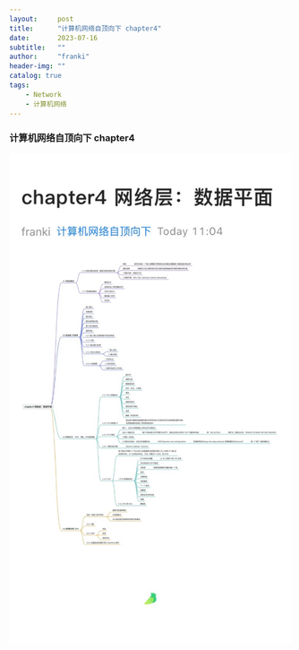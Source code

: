 ```yaml
---
layout:     post
title:      "计算机网络自顶向下 chapter4"
date:       2023-07-16
subtitle:   ""
author:     "franki"
header-img: ""
catalog: true
tags:
    - Network
    - 计算机网络
---
```


### 计算机网络自顶向下 chapter4

![chapter4](/images/posts/network/chapter4.jpg)
